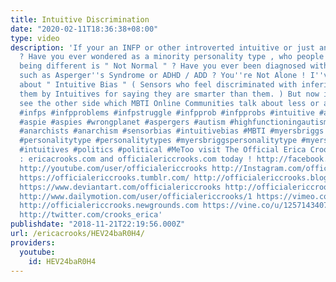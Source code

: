 ```yaml
---
title: Intuitive Discrimination
date: "2020-02-11T18:36:38+08:00"
type: video
description: 'If your an INFP or other introverted intuitive or just an intuitive
  ? Have you ever wondered as a minority personality type , who people make you think
  being different is " Not Normal " ? Have you ever been diagnosed with something
  such as Asperger''s Syndrome or ADHD / ADD ? You''re Not Alone ! I''ve already talked
  about " Intuitive Bias " ( Sensors who feel discriminated with inferior bias against
  them by Intuitives for saying they are smarter than them. ) But now it''s time to
  see the other side which MBTI Online Communities talk about less or at all ! #infp
  #infps #infpproblems #infpstruggle #infpprob #infpprobs #intuitive #aspergerssyndrome
  #aspie #aspies #wrongplanet #aspergers #autism #highfunctioningautism #anarchist
  #anarchists #anarchism #sensorbias #intuitivebias #MBTI #myersbriggs #personality
  #personalitytype #personalitytypes #myersbriggspersonalitytype #myersbriggspersonalitytypes
  #intuitives #politics #political #MeToo visit The Official Erica Crooks Websites
  : ericacrooks.com and officialericcrooks.com today ! http://facebook.com/officialericcrooks
  http://youtube.com/user/officialericcrooks http://Instagram.com/officialericcrooks/
  https://officialericcrooks.tumblr.com/ http://officialericcrooks.blogspot.com/ https://officialericcrooks.wordpress.com
  https://www.deviantart.com/officialericcrooks http://officialericcrooks.newgrounds.com/follow
  http://www.dailymotion.com/user/officialericcrooks/1 https://vimeo.com/officialericcrooks
  http://officialericcrooks.newgrounds.com https://vine.co/u/1257143407999610880 https://www.pinterest.com/officialec1/
  http://twitter.com/crooks_erica'
publishdate: "2018-11-21T22:19:56.000Z"
url: /ericacrooks/HEV24baR0H4/
providers:
  youtube:
    id: HEV24baR0H4
---
```

